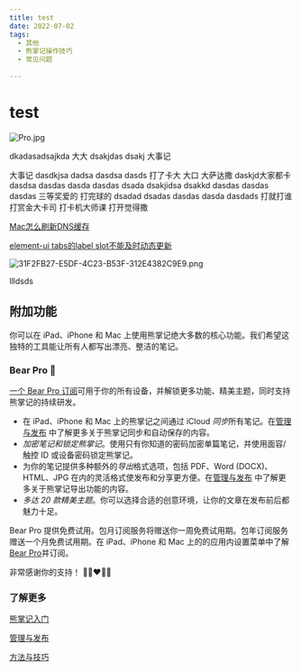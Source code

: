 ```yaml
---
title: test
date: 2022-07-02
tags:
  - 其他 
  - 熊掌记操作技巧 
  - 常见问题 
 
---
```


#  test 
![Pro.jpg](/notes/note_images/63C211F7-626C-404F-9940-10E1E620CCF3-1452-00003AECE09594CC/Pro.jpg)

dkadasadsajkda  大大
dsakjdas
dsakj  大事记

大事记
dasdkjsa  dadsa   dasdsa
dasds
打了卡大
大口
大萨达撒
daskjd大家都卡dasdsa dasdas dasda
 dasdas dsada
dsakjidsa
dsakkd
dasdas
dasdas
dasdas
  三等奖爱的  打完球的  dsadad
 dsadas
 dasdas
dasda
dasdads
打就打谁
打赏金大卡司
打卡机大师课
打开觉得撒

[Mac怎么刷新DNS缓存](/notes/2021/12/01/Mac怎么刷新DNS缓存/)

[element-ui tabs的label slot不能及时动态更新](/notes/2022/07/01/element-ui-tabs的label-slot不能及时动态更新/)


![31F2FB27-E5DF-4C23-B53F-312E4382C9E9.png](/notes/note_images/61F85D9D-C0AE-40AB-9436-5AFC7DA62A8A-1452-00003B2BB2073477/31F2FB27-E5DF-4C23-B53F-312E4382C9E9.png)

llldsds 
## 附加功能
你可以在 iPad、iPhone 和 Mac 上使用熊掌记绝大多数的核心功能。我们希望这独特的工具能让所有人都写出漂亮、整洁的笔记。

### Bear Pro 🚀
[一个 Bear Pro 订阅](bear://x-callback-url/open-bear-pro)可用于你的所有设备，并解锁更多功能、精美主题，同时支持熊掌记的持续研发。

* 在 iPad、iPhone 和 Mac 上的熊掌记之间通过 iCloud *同步*所有笔记。在[管理与发布](/notes/2021/12/01/管理与发布/)
中了解更多关于熊掌记同步和自动保存的内容。
* *加密笔记和锁定熊掌记*。使用只有你知道的密码加密单篇笔记，并使用面容/触控 ID 或设备密码锁定熊掌记。
* 为你的笔记提供多种额外的*导出*格式选项，包括 PDF、Word (DOCX)、HTML、JPG 在内的灵活格式使发布和分享更方便。在[管理与发布](/notes/2021/12/01/管理与发布/)
中了解更多关于熊掌记导出功能的内容。
* *多达 20 款精美主题*。你可以选择合适的创意环境，让你的文章在发布前后都魅力十足。

Bear Pro 提供免费试用。包月订阅服务将赠送你一周免费试用期。包年订阅服务赠送一个月免费试用期。在 iPad、iPhone 和 Mac 上的的应用内设置菜单中了解[Bear Pro](bear://x-callback-url/open-bear-pro)并订阅。

非常感谢你的支持！
🐻🎉❤️📝😊

### 了解更多
[熊掌记入门](/notes/2021/12/01/熊掌记入门/)

[管理与发布](/notes/2021/12/01/管理与发布/)

[方法与技巧](/notes/2021/12/01/方法与技巧/)


